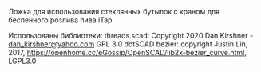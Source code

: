 Ложка для использования стеклянных бутылок с краном для беспенного розлива пива iTap

Использованы библиотеки:
  threads.scad: Copyright 2020 Dan Kirshner - dan_kirshner@yahoo.com GPL 3.0
  dotSCAD bezier: copyright Justin Lin, 2017, https://openhome.cc/eGossip/OpenSCAD/lib2x-bezier_curve.html, LGPL3.0
